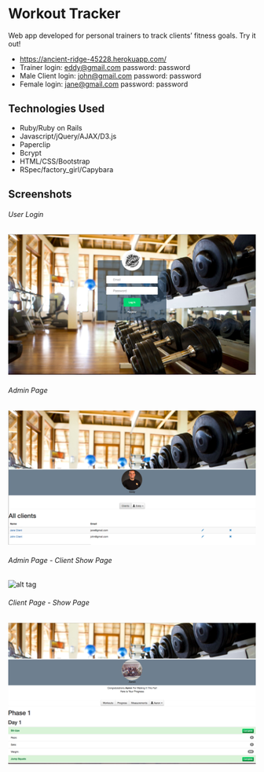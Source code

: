 # Workout Tracker

Web app developed for personal trainers to track clients’ fitness goals.
Try it out! 
* https://ancient-ridge-45228.herokuapp.com/
* Trainer login: eddy@gmail.com password: password
* Male Client login: john@gmail.com password: password
* Female login: jane@gmail.com password: password

## Technologies Used

* Ruby/Ruby on Rails
* Javascript/jQuery/AJAX/D3.js
* Paperclip
* Bcrypt
* HTML/CSS/Bootstrap
* RSpec/factory_girl/Capybara

## Screenshots
###### User Login
![alt tag](/user-login.png)
###### Admin Page
![alt tag](/admin.png)
###### Admin Page - Client Show Page
![alt tag](/admin-client-cs.png)
###### Client Page - Show Page
![alt tag](/client-show-page.png)


